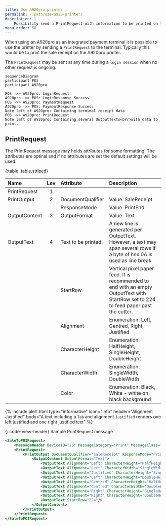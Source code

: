 ```yaml
---
title: Use A920pro printer
permalink: /:path/use-a920-printer/
description: |
    Possibility send a PrintRequest with information to be printed on the integrated A920pro terminal printer
menu_order: 50
---
```

When using an A920pro as an integrated payment terminal it is possible to use the printer by sending a `PrintRequest` to the terminal. Typically this would be to print the sale receipt on the A920pro printer.

The `PrintRequest` may be sent at any time during a `login session` when no other request is ongoing.

```mermaid
sequenceDiagram
participant POS
participant A920pro

POS ->> A920pro: LoginRequest
A920pro ->> POS: LoginResponse Success
POS ->> A920pro: PaymentRequest
A920pro ->> POS: PaymentResponse Success
Note left of A920pro: Containing terminal receipt data
POS ->> A920pro: PrintRequest
Note left of A920pro: Containing several OutputTexts<br/>with data to print.
```

## PrintRequest

The PrintRequest message may holds attributes for some formatting. The attributes are optinal and if no attributes are set the default settings will be used.

{:table .table.striped}

| Name | Lev | Attribute | Description |
|:---|:--:|:--|:--|
| PrintRequest | 1 | | |
| PrintOutput | 2 | DocumentQualifier | Value: SaleReceipt |
|  |  | ResponseMode | Value: PrintEnd |
| OutputContent | 3 | OutputFormat | Value: Text |
| OutputText | 4 | Text to be printed. | A new line is generated per OutputText. However, a text may span several rows if a  byte of hex 0A is used as line break |
|  |  | StartRow | Vertical pixel paper feed. It is recommended to end with an empty OutputText with StartRow set to 224 to feed paper past the cutter. |
|  |  | Alignment | Enumeration: Left, Centred, Right, Justified |
|  |  | CharacterHeight | Enumeration: HalfHeight, SingleHeight, DoubleHeight |
|  |  | CharacterWidth | Enumeration: SingleWidth, DoubleWidth |
|  |  | Color | Enumeration: Black, White - white on black background |

{% include alert.html type="informative" icon="info" header="Alignment Justified" body="A text including a `Tab` and alignment `Justified` renders one left justified and one right justified text" %}

{:.code-view-header}
Sample PrintRequest message

```xml
<SaleToPOIRequest>
    <MessageHeader DeviceID="25" MessageCategory="Print" MessageClass="Device" MessageType="Request" POIID="A-POIID" SaleID="1" ServiceID="29"/>
    <PrintRequest>
        <PrintOutput DocumentQualifier="SaleReceipt" ResponseMode="PrintEnd">
            <OutputContent OutputFormat="Text">
                <OutputText Alignment="Left" CharacterHeight="HalfHeight" CharacterWidth="SingleWidth" Color="Black">8x16 font size</OutputText>
                <OutputText Alignment="Left" CharacterWidth="SingleWidth" Color="Black">12x24 font size</OutputText>
                <OutputText Alignment="Justified" CharacterHeight="SingleHeight" CharacterWidth="SingleWidth" Color="Black" StartRow="20">8x32   Justified alignment</OutputText>
                <OutputText Alignment="Left" CharacterHeight="DoubleHeight" CharacterWidth="SingleWidth" Color="White" StartRow="40">12x48 black background</OutputText>
                <OutputText Alignment="Centred" CharacterHeight="HalfHeight" CharacterWidth="DoubleWidth" Color="Black" StartRow="50">Centered 16x16</OutputText>
                <OutputText Alignment="Centred" CharacterWidth="DoubleWidth" Color="Black" StartRow="20">Centered 24x24</OutputText>
                <OutputText Alignment="Right" CharacterHeight="SingleHeight" CharacterWidth="DoubleWidth" Color="Black" StartRow="60">Right aligned 16x32</OutputText>
                <OutputText Alignment="Right" CharacterHeight="DoubleHeight" CharacterWidth="DoubleWidth" Color="Black">Right aligned 24x48</OutputText>
                <OutputText StartRow="224"/>
            </OutputContent>
        </PrintOutput>
    </PrintRequest>
</SaleToPOIRequest>
```
